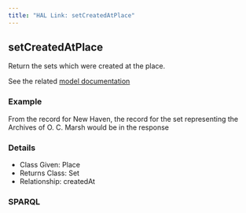 ```yaml
---
title: "HAL Link: setCreatedAtPlace"
---
```


## setCreatedAtPlace

Return the sets which were created at the place.

See the related [model documentation](/model/collection/#features)

### Example

From the record for New Haven, the record for the set representing the Archives of O. C. Marsh would be in the response


### Details

* Class Given: Place
* Returns Class: Set
* Relationship: createdAt


### SPARQL
```

```

